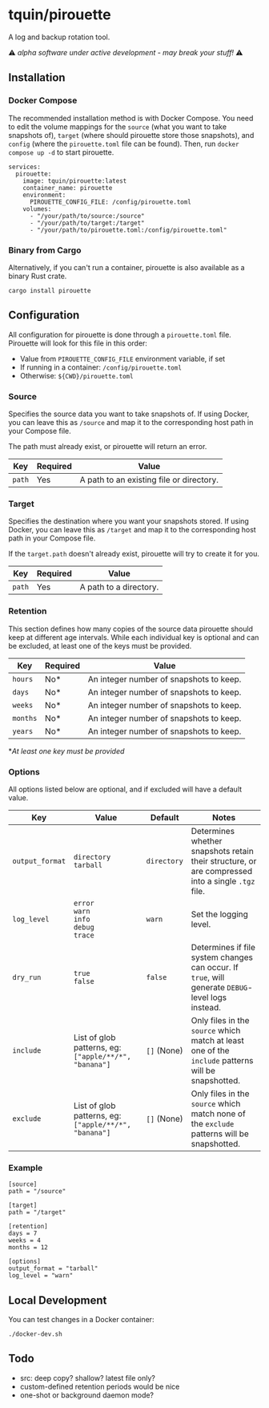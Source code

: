 # tquin/pirouette

A log and backup rotation tool.

⚠️ _alpha software under active development - may break your stuff!_ ⚠️

## Installation

### Docker Compose

The recommended installation method is with Docker Compose. You need to edit the volume mappings for the `source` (what you want to take snapshots of), `target` (where should pirouette store those snapshots), and `config` (where the `pirouette.toml` file can be found). Then, run `docker compose up -d` to start pirouette.

```
services:
  pirouette:
    image: tquin/pirouette:latest
    container_name: pirouette
    environment:
      PIROUETTE_CONFIG_FILE: /config/pirouette.toml
    volumes:
      - "/your/path/to/source:/source"
      - "/your/path/to/target:/target"
      - "/your/path/to/pirouette.toml:/config/pirouette.toml"
```

### Binary from Cargo

Alternatively, if you can't run a container, pirouette is also available as a binary Rust crate.

`cargo install pirouette`

## Configuration

All configuration for pirouette is done through a `pirouette.toml` file. Pirouette will look for this file in this order:

- Value from `PIROUETTE_CONFIG_FILE` environment variable, if set
- If running in a container: `/config/pirouette.toml`
- Otherwise: `${CWD}/pirouette.toml`

### Source

Specifies the source data you want to take snapshots of. If using Docker, you can leave this as `/source` and map it to the corresponding host path in your Compose file.

The path must already exist, or pirouette will return an error.

| Key    | Required | Value                                    |
| ------ | -------- | ---------------------------------------- |
| `path` | Yes      | A path to an existing file or directory. |

### Target

Specifies the destination where you want your snapshots stored. If using Docker, you can leave this as `/target` and map it to the corresponding host path in your Compose file.

If the `target.path` doesn't already exist, pirouette will try to create it for you.

| Key    | Required | Value                  |
| ------ | -------- | ---------------------- |
| `path` | Yes      | A path to a directory. |

### Retention

This section defines how many copies of the source data pirouette should keep at different age intervals. While each individual key is optional and can be excluded, at least one of the keys must be provided.

| Key      | Required | Value                                   |
| -------- | -------- | --------------------------------------- |
| `hours`  | No\*     | An integer number of snapshots to keep. |
| `days`   | No\*     | An integer number of snapshots to keep. |
| `weeks`  | No\*     | An integer number of snapshots to keep. |
| `months` | No\*     | An integer number of snapshots to keep. |
| `years`  | No\*     | An integer number of snapshots to keep. |

\*_At least one key must be provided_

### Options

All options listed below are optional, and if excluded will have a default value.

| Key             | Value                                                 | Default     | Notes                                                                                              |
| --------------- | ----------------------------------------------------- | ----------- | -------------------------------------------------------------------------------------------------- |
| `output_format` | `directory`<br>`tarball`                              | `directory` | Determines whether snapshots retain their structure, or are compressed into a single `.tgz` file.  |
| `log_level`     | `error`<br>`warn`<br>`info`<br>`debug`<br>`trace`     | `warn`      | Set the logging level.                                                                             |
| `dry_run`       | `true`<br>`false`                                     | `false`     | Determines if file system changes can occur. If `true`, will generate `DEBUG`-level logs instead.  |
| `include`       | List of glob patterns, eg: `["apple/**/*", "banana"]` | `[]` (None) | Only files in the `source` which match at least one of the `include` patterns will be snapshotted. |
| `exclude`       | List of glob patterns, eg: `["apple/**/*", "banana"]` | `[]` (None) | Only files in the `source` which match none of the `exclude` patterns will be snapshotted.         |

### Example

```
[source]
path = "/source"

[target]
path = "/target"

[retention]
days = 7
weeks = 4
months = 12

[options]
output_format = "tarball"
log_level = "warn"
```

## Local Development

You can test changes in a Docker container:

```
./docker-dev.sh
```

## Todo

- src: deep copy? shallow? latest file only?
- custom-defined retention periods would be nice
- one-shot or background daemon mode?
